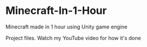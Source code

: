 # Minecraft-In-1-Hour
Minecraft made in 1 hour using Unity game engine

Project files. Watch my YouTube video for how it's done

